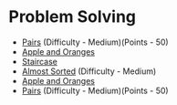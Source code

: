 # Problem Solving

- [Pairs](https://www.hackerrank.com/challenges/pairs/problem) (Difficulty - Medium)(Points - 50)
- [Apple and Oranges](https://www.hackerrank.com/challenges/apple-and-orange/problem)
- [Staircase](https://www.hackerrank.com/challenges/staircase/problem)
- [Almost Sorted](https://www.hackerrank.com/challenges/almost-sorted/problem) (Difficulty - Medium)
- [Apple and Oranges](https://www.hackerrank.com/challenges/apple-and-orange/problem)
- [Pairs](https://www.hackerrank.com/challenges/pairs/problem) (Difficulty - Medium)(Points - 50)